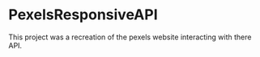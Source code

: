 # PexelsResponsiveAPI
This project was a recreation of the pexels website interacting with there API.

